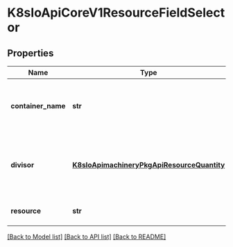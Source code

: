 # K8sIoApiCoreV1ResourceFieldSelector

## Properties
Name | Type | Description | Notes
------------ | ------------- | ------------- | -------------
**container_name** | **str** | Container name: required for volumes, optional for env vars | [optional] 
**divisor** | [**K8sIoApimachineryPkgApiResourceQuantity**](K8sIoApimachineryPkgApiResourceQuantity.md) | Specifies the output format of the exposed resources, defaults to \&quot;1\&quot; | [optional] 
**resource** | **str** | Required: resource to select | 

[[Back to Model list]](../README.md#documentation-for-models) [[Back to API list]](../README.md#documentation-for-api-endpoints) [[Back to README]](../README.md)


